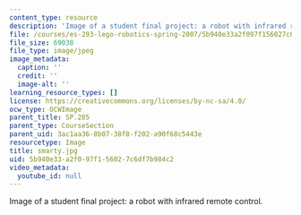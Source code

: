 ```yaml
---
content_type: resource
description: 'Image of a student final project: a robot with infrared remote control.'
file: /courses/es-293-lego-robotics-spring-2007/5b940e33a2f097f156027c6df7b984c2_smarty.jpg
file_size: 69038
file_type: image/jpeg
image_metadata:
  caption: ''
  credit: ''
  image-alt: ''
learning_resource_types: []
license: https://creativecommons.org/licenses/by-nc-sa/4.0/
ocw_type: OCWImage
parent_title: SP.285
parent_type: CourseSection
parent_uid: 3ac1aa36-8b07-38f8-f202-a90f68c5443e
resourcetype: Image
title: smarty.jpg
uid: 5b940e33-a2f0-97f1-5602-7c6df7b984c2
video_metadata:
  youtube_id: null
---
```

Image of a student final project: a robot with infrared remote control.